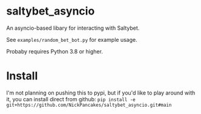 # saltybet_asyncio
An asyncio-based libary for interacting with Saltybet. 

See `examples/random_bet_bot.py` for example usage.

Probaby requires Python 3.8 or higher.

# Install
I'm not planning on pushing this to pypi, but if you'd like to play around with it, you can install direct from github:
`pip install -e git+https://github.com/NickPancakes/saltybet_asyncio.git#main`